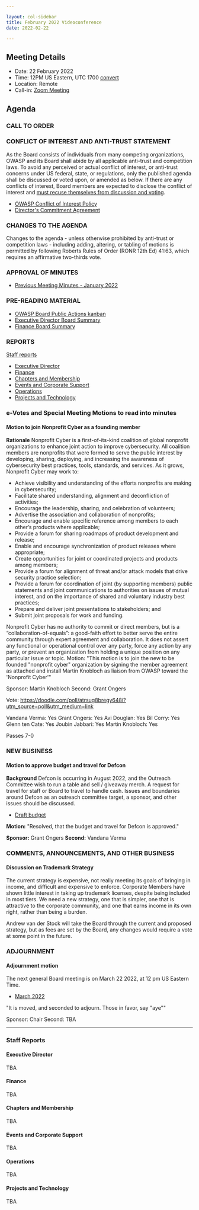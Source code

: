 ```yaml
---

layout: col-sidebar
title: February 2022 Videoconference
date: 2022-02-22

---
```


## Meeting Details

- Date: 22 February 2022
- Time: 12PM US Eastern, UTC 1700 [convert](https://www.timeanddate.com/worldclock/meetingdetails.html?year=2022&month=2&day=22&hour=17&min=0&sec=0&p1=398&p2=16&p3=110&p4=197&p5=217&p6=136&p7=179&p8=438)
- Location: Remote
- Call-in: [Zoom Meeting](https://us06web.zoom.us/j/83392905205?pwd=bXpFOG1oSEMwUTJBTjlQMzVsT1FQdz09)

## Agenda

### CALL TO ORDER

<!--
Board Members
- Vandana Verma Sehgal, Grant Ongers, Avi Douglen, Glenn ten Cate, Martin Knobloch, Joubin Jabbari, Bil Corry.

Guests
Andrew van der Stock, Tom Pappas, Dawn Aitken, Harold Blankenship, Lisa Jones, Kelly Santalucia, Lauren Thomas
-->

### CONFLICT OF INTEREST AND ANTI-TRUST STATEMENT

As the Board consists of individuals from many competing organizations, OWASP and its Board shall abide by all applicable anti-trust and competition laws. To avoid any perceived or actual conflict of interest, or anti-trust concerns under US federal, state, or regulations, only the published agenda shall be discussed or voted upon, or amended as below. If there are any conflicts of interest, Board members are expected to disclose the conflict of interest and [must recuse themselves from discussion and voting](https://owasp.org/www-policy/legal/bylaws#section-702-disclosure-required).

- [OWASP Conflict of Interest Policy](https://owasp.org/www-policy/operational/conflict-of-interest)
- [Director's Commitment Agreement](https://owasp.org/www-policy/legal/directors-committment-agreement)

### CHANGES TO THE AGENDA

Changes to the agenda - unless otherwise prohibited by anti-trust or competition laws - including adding, altering, or tabling of motions is permitted by following Roberts Rules of Order (RONR 12th Ed) 41:63, which requires an affirmative two-thirds vote.

### APPROVAL OF MINUTES

- [Previous Meeting Minutes - January 2022](/www-board/minutes/202201)

### PRE-READING MATERIAL

- [OWASP Board Public Actions kanban](https://github.com/OWASP/www-board/projects/1)
- [Executive Director Board Summary](TBA)
- [Finance Board Summary](TBA)

### REPORTS

[Staff reports](#staff-reports)

- [Executive Director](#executive-director)
- [Finance](#finance)
- [Chapters and Membership](#chapters-and-membership)
- [Events and Corporate Support](#events-and-corporate-support)
- [Operations](#operations)
- [Projects and Technology](#projects-and-technology)

### e-Votes and Special Meeting Motions to read into minutes

#### Motion to join Nonprofit Cyber as a founding member

**Rationale**  Nonprofit Cyber is a first-of-its-kind coalition of global nonprofit organizations to enhance joint action to improve cybersecurity. All coalition members are nonprofits that were formed to serve the public interest by developing, sharing, deploying, and increasing the awareness of cybersecurity best practices, tools, standards, and services. 
As it grows, Nonprofit Cyber may work to:

- Achieve visibility and understanding of the efforts nonprofits are making in cybersecurity;
- Facilitate shared understanding, alignment and deconfliction of activities;
- Encourage the leadership, sharing, and celebration of volunteers;
- Advertise the association and collaboration of nonprofits;
- Encourage and enable specific reference among members to each other’s products where applicable;
- Provide a forum for sharing roadmaps of product development and release;
- Enable and encourage synchronization of product releases where appropriate;
- Create opportunities for joint or coordinated projects and products among members;
- Provide a forum for alignment of threat and/or attack models that drive security practice selection;
- Provide a forum for coordination of joint (by supporting members) public statements and joint communications to authorities on issues of mutual interest, and on the importance of shared and voluntary industry best practices;
- Prepare and deliver joint presentations to stakeholders; and
- Submit joint proposals for work and funding.

Nonprofit Cyber has no authority to commit or direct members, but is a “collaboration-of-equals”: a good-faith effort to better serve the entire community through expert agreement and collaboration. It does not assert any functional or operational control over any party, force any action by any party, or prevent an organization from holding a unique position on any particular issue or topic.
Motion: "This motion is to join the new to be founded "nonprofit cyber" organization by signing the member agreement as attached and install Martin Knobloch as liaison from OWASP toward the 'Nonprofit Cyber'"

Sponsor: Martin Knobloch
Second: Grant Ongers

Vote: https://doodle.com/poll/atrsug8bregy648i?utm_source=poll&utm_medium=link

Vandana Verma: Yes
Grant Ongers: Yes
Avi Douglan: Yes
Bil Corry: Yes
Glenn ten Cate: Yes
Joubin Jabbari: Yes
Martin Knobloch: Yes

Passes 7-0

### NEW BUSINESS

#### Motion to approve budget and travel for Defcon

**Background** Defcon is occurring in August 2022, and the Outreach Committee wish to run a table and sell / giveaway merch. A request for travel for staff or Board to travel to handle cash. Issues and boundaries around Defcon as an outreach committee target, a sponsor, and other issues should be discussed.

- [Draft budget](https://docs.google.com/spreadsheets/d/1hf9OhyTzqoJbn2Ahuw5Jngj76G27aAn0w46-Wucslwc/edit?usp=sharing)

**Motion:** "Resolved, that the budget and travel for Defcon is approved."

**Sponsor:** Grant Ongers
**Second:** Vandana Verma

### COMMENTS, ANNOUNCEMENTS, AND OTHER BUSINESS

#### Discussion on Trademark Strategy

The current strategy is expensive, not really meeting its goals of bringing in income, and difficult and expensive to enforce. Corporate Members have shown little interest in taking up trademark licenses, despite being included in most tiers. We need a new strategy, one that is simpler, one that is attractive to the corporate community, and one that earns income in its own right, rather than being a burden.

Andrew van der Stock will take the Board through the current and proposed strategy, but as fees are set by the Board, any changes would require a vote at some point in the future.

### ADJOURNMENT

#### Adjournment motion

The next general Board meeting is on March 22 2022, at 12 pm US Eastern Time.

- [March 2022](https://owasp.org/www-board/meetings/202203.html)

"It is moved, and seconded to adjourn. Those in favor, say "aye""

Sponsor: Chair
Second: TBA

***

### Staff Reports

#### Executive Director

TBA

#### Finance

TBA

#### Chapters and Membership

TBA

#### Events and Corporate Support

TBA

#### Operations

TBA

#### Projects and Technology

TBA
